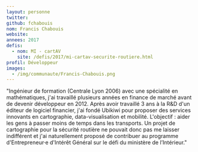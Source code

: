 ```yaml
---
layout: personne
twitter: 
github: fchabouis
nom: Francis Chabouis
website:
annees: 2017
defis: 
  - nom: MI - cartAV
    site: /defis/2017/mi-cartav-securite-routiere.html
profil: Développeur
images:
  - /img/communaute/Francis-Chabouis.png
---
```


"Ingénieur de formation (Centrale Lyon 2006) avec une spécialité en
mathématiques, j'ai travaillé plusieurs années en finance de marché 
avant de devenir développeur en 2012.  Après avoir travaillé 3 ans à
la R&D d'un éditeur de logiciel financier, j'ai fondé Ubikiwi pour
proposer des services innovants en cartographie, data-visualisation et
mobilité. L'objectif : aider les gens à passer moins de temps dans les
transports. Un projet de cartographie pour la sécurité routière ne
pouvait donc pas me laisser indifférent et j'ai naturellement proposé
de contribuer au programme d'Entrepreneur·e d'Intérêt Général sur le
défi du ministère de l’Intérieur."
